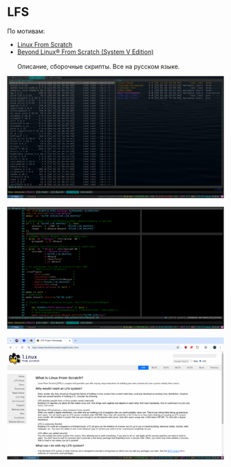 # LFS
По мотивам:<br>
* [Linux From Scratch][1]<br>
* [Beyond Linux® From Scratch (System V Edition)][2]<br><br>
Описание, сборочные скрипты. Все на русском языке.

![vifm][3]
<br>
<br>
![vim][4]
<br>
<br>
![browser][5]

[1]: http://www.linuxfromscratch.org/lfs/view/12.2/index.html
[2]: http://www.linuxfromscratch.org/blfs/view/12.2/index.html
[3]: https://raw.githubusercontent.com/MyRequiem/LFS/master/stage-2-blfs-stable-x86_64/imgs/001.png
[4]: https://raw.githubusercontent.com/MyRequiem/LFS/master/stage-2-blfs-stable-x86_64/imgs/002.png
[5]: https://raw.githubusercontent.com/MyRequiem/LFS/master/stage-2-blfs-stable-x86_64/imgs/003.png
